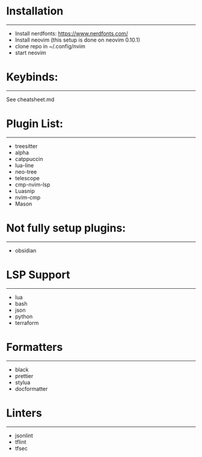 # Installation
---

* Install nerdfonts: https://www.nerdfonts.com/
* Install neovim (this setup is done on neovim 0.10.1)
* clone repo in ~/.config/nvim
* start neovim

# Keybinds:
---
See cheatsheet.md

# Plugin List:
---
* treesitter
* alpha
* catppuccin
* lua-line
* neo-tree
* telescope
* cmp-nvim-lsp
* Luasnip
* nvim-cmp
* Mason

# Not fully setup plugins:
---
* obsidian

# LSP Support
---
* lua
* bash
* json
* python
* terraform

# Formatters
---
* black
* prettier
* stylua
* docformatter

# Linters
---
* jsonlint
* tflint
* tfsec





